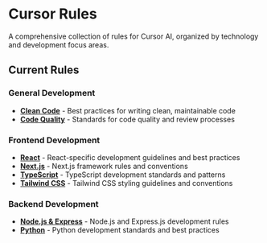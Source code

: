 # Cursor Rules

A comprehensive collection of rules for Cursor AI, organized by technology and development focus areas.

## Current Rules

### General Development
- **[Clean Code](rules/clean-code.mdc)** - Best practices for writing clean, maintainable code
- **[Code Quality](rules/codequality.mdc)** - Standards for code quality and review processes

### Frontend Development
- **[React](rules/react.mdc)** - React-specific development guidelines and best practices
- **[Next.js](rules/nextjs.mdc)** - Next.js framework rules and conventions
- **[TypeScript](rules/typescript.mdc)** - TypeScript development standards and patterns
- **[Tailwind CSS](rules/tailwind.mdc)** - Tailwind CSS styling guidelines and conventions

### Backend Development
- **[Node.js & Express](rules/node-express.mdc)** - Node.js and Express.js development rules
- **[Python](rules/python.mdc)** - Python development standards and best practices

